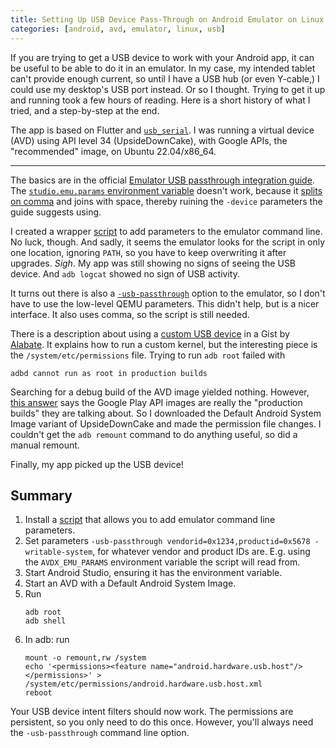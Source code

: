 ```yaml
---
title: Setting Up USB Device Pass-Through on Android Emulator on Linux
categories: [android, avd, emulator, linux, usb]
---
```


If you are trying to get a USB device to work with your Android app, it can be useful to be able to do it in an emulator.
In my case, my intended tablet can't provide enough current, so until I have a USB hub (or even Y-cable,) I could use my desktop's USB port instead.
Or so I thought.
Trying to get it up and running took a few hours of reading.
Here is a short history of what I tried, and a step-by-step at the end.

The app is based on Flutter and [`usb_serial`](https://pub.dev/packages/usb_serial).
I was running a virtual device (AVD) using API level 34 (UpsideDownCake), with Google APIs, the "recommended" image, on Ubuntu 22.04/x86_64.

----

The basics are in the official [Emulator USB passthrough integration guide](https://source.android.com/docs/automotive/start/passthrough).
The [`studio.emu.params` environment variable](https://stackoverflow.com/questions/39397056/how-to-pass-command-line-options-to-the-emulator-in-android-studio) doesn't work, because it [splits on comma](https://android.googlesource.com/platform/tools/adt/idea/+/b2b3cb609db5ee7ac715e6f76492aab1af255673/android/src/com/android/tools/idea/avdmanager/AvdManagerConnection.java#617) and joins with space, thereby ruining the `-device` parameters the guide suggests using.

I created a wrapper [script](https://gist.github.com/tommie/336e908a95ded68037d5b99985d3f275) to add parameters to the emulator command line.
No luck, though.
And sadly, it seems the emulator looks for the script in only one location, ignoring `PATH`, so you have to keep overwriting it after upgrades.
*Sigh*.
My app was still showing no signs of seeing the USB device.
And `adb logcat` showed no sign of USB activity.

It turns out there is also a [`-usb-passthrough`](https://stackoverflow.com/a/66965350) option to the emulator, so I don't have to use the low-level QEMU parameters.
This didn't help, but is a nicer interface.
It also uses comma, so the script is still needed.

There is a description about using a [custom USB device](https://gist.github.com/Alabate/200f021e644baed84993dd6109811ba2) in a Gist by [Alabate](https://github.com/Alabate).
It explains how to run a custom kernel, but the interesting piece is the `/system/etc/permissions` file.
Trying to run `adb root` failed with

    adbd cannot run as root in production builds

Searching for a debug build of the AVD image yielded nothing.
However, [this answer](https://stackoverflow.com/a/53860893) says the Google Play API images are really the "production builds" they are talking about.
So I downloaded the Default Android System Image variant of UpsideDownCake and made the permission file changes.
I couldn't get the `adb remount` command to do anything useful, so did a manual remount.

Finally, my app picked up the USB device!

## Summary

1. Install a [script](https://gist.github.com/tommie/336e908a95ded68037d5b99985d3f275) that allows you to add emulator command line parameters.
1. Set parameters `-usb-passthrough vendorid=0x1234,productid=0x5678 -writable-system`, for whatever vendor and product IDs are.
   E.g. using the `AVDX_EMU_PARAMS` environment variable the script will read from.
1. Start Android Studio, ensuring it has the environment variable.
1. Start an AVD with a Default Android System Image.
1. Run
   ```
   adb root
   adb shell
   ```
1. In adb: run
   ```
   mount -o remount,rw /system
   echo '<permissions><feature name="android.hardware.usb.host"/></permissions>' > /system/etc/permissions/android.hardware.usb.host.xml
   reboot
   ```

Your USB device intent filters should now work.
The permissions are persistent, so you only need to do this once.
However, you'll always need the `-usb-passthrough` command line option.
